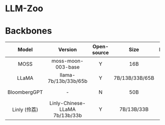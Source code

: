 # LLM-Zoo

# Backbones

| Model        | Version                        | Open-source | Size           | Backbone    | <div style="width:65px">Training Data</div>                                                                                                                                                                                                                                                                     | Languages | Domain  | Demo                                | GitHub                                              | Huggingface                                                       | Paper                                      | Official Blog                                                                                          | Release Time |
| :------------: | :------------------------------: | :-----------: | :--------------: | :-----------: | :---------------------------------------------------------------------------------------------------------------------------------------------------------------------------------------------------------------------------------------------------------------------------------: | :---------: | :-------: | :-----------------------------------: | :---------------------------------------------------: | :-----------------------------------------------------------------: | :------------------------------------------: | :------------------------------------------------------------------------------------------------------: | :------------: |
| MOSS         | moss-moon-003-base             | Y           | 16B            | CodeGen     | <details><summary><b>Details</b></summary>100B Chinese tokens and 20B English tokens</details>                                                                                                                                                                                                                                        | zh, en    | General | [[link](https://moss.fastnlp.top/)] | [[link](https://github.com/OpenLMLab/MOSS)]         | [[link](https://huggingface.co/fnlp/moss-moon-003-base)]          | \-                                         | [[link](https://txsun1997.github.io/blogs/moss.html)]                                                  | 2023.4.21    |
| LLaMA        | llama-7b/13b/33b/65b           | Y           | 7B/13B/33B/65B | \-          | <details><summary><b>Details</b></summary>1T tokens (English CommonCrawl, C4, Github, Wikipedia, Gutenberg and Books3, ArXiv, Stack Exchange)</details>                                                                                                                                                                               | en        | General | \-                                  | [[link](https://github.com/facebookresearch/llama)] | [[link](https://huggingface.co/decapoda-research/llama-7b-hf)]    | [[link](https://arxiv.org/abs/2302.13971)] | [[link](https://ai.facebook.com/blog/large-language-model-llama-meta-ai/)]                             | 2023.02.27   |
| BloombergGPT | \-                             | N           | 50B            | BLOOM-style | <details><summary><b>Details</b></summary>363B financial datasets (web, news, filings, press, bloomberg) and 345B public datasets (PILE, C4, wikipedia)</details>                                                                                                                                                                     | en        | Finance | \-                                  | \-                                                  | \-                                                                | [[link](https://arxiv.org/abs/2303.17564)] | [[link](https://www.bloomberg.com/company/press/bloomberggpt-50-billion-parameter-llm-tuned-finance/)] | 2023.03.30   |
| Linly (伶荔)   | Linly-Chinese-LLaMA 7b/13b/33b | Y           | 7B/13B/33B     | LLaMA       | <details><summary><b>Details</b></summary>Chinese-English parallel corpora [[link](https://statmt.org/wmt18/translation-task.html#download)], Chinese Wikipedia, community interaction, news data [[link](https://github.com/CLUEbenchmark/CLUECorpus2020)], scientific literature [[link](https://github.com/ydli-ai/CSL)]</details> | zh        | General | \-                                  | [[link](https://github.com/CVI-SZU/Linly)]          | [[link](https://huggingface.co/P01son/Linly-Chinese-LLaMA-7b-hf)] | \-                                         | \-                                                                                                     | 2023.3.28    |
